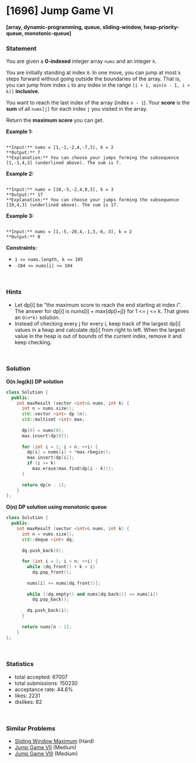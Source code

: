 # [1696] Jump Game VI

**[array, dynamic-programming, queue, sliding-window, heap-priority-queue, monotonic-queue]**

### Statement

You are given a **0-indexed** integer array `nums` and an integer `k`.

You are initially standing at index `0`. In one move, you can jump at most `k` steps forward without going outside the boundaries of the array. That is, you can jump from index `i` to any index in the range `[i + 1, min(n - 1, i + k)]` **inclusive**.

You want to reach the last index of the array (index `n - 1`). Your **score** is the **sum** of all `nums[j]` for each index `j` you visited in the array.

Return the **maximum score** you can get.


**Example 1:**

```

**Input:** nums = [1,-1,-2,4,-7,3], k = 2
**Output:** 7
**Explanation:** You can choose your jumps forming the subsequence [1,-1,4,3] (underlined above). The sum is 7.

```

**Example 2:**

```

**Input:** nums = [10,-5,-2,4,0,3], k = 3
**Output:** 17
**Explanation:** You can choose your jumps forming the subsequence [10,4,3] (underlined above). The sum is 17.

```

**Example 3:**

```

**Input:** nums = [1,-5,-20,4,-1,3,-6,-3], k = 2
**Output:** 0

```

**Constraints:**
* `1 <= nums.length, k <= 105`
* `-104 <= nums[i] <= 104`


<br>

### Hints

- Let dp[i] be "the maximum score to reach the end starting at index i". The answer for dp[i] is nums[i] + max{dp[i+j]} for 1 <= j <= k. That gives an `O(n*k)` solution.
- Instead of checking every j for every i, keep track of the largest dp[i] values in a heap and calculate dp[i] from right to left. When the largest value in the heap is out of bounds of the current index, remove it and keep checking.

<br>

### Solution

**O(n.log(k)) DP solution**

```cpp
class Solution {
  public:
    int maxResult (vector <int>& nums, int k) {
      int n = nums.size();
      std::vector <int> dp (n);
      std::multiset <int> max;
      
      dp[0] = nums[0];
      max.insert(dp[0]);
      
      for (int i = 1; i < n; ++i) {
        dp[i] = nums[i] + *max.rbegin();
        max.insert(dp[i]);
        if (i >= k)
          max.erase(max.find(dp[i - k]));
      }
      
      return dp[n - 1];
    }
};
```

**O(n) DP solution using monotonic queue**

```cpp
class Solution {
  public:
    int maxResult (vector <int>& nums, int k) {
      int n = nums.size();
      std::deque <int> dq;
      
      dq.push_back(0);
      
      for (int i = 1; i < n; ++i) {
        while (dq.front() + k < i)
          dq.pop_front();
        
        nums[i] += nums[dq.front()];
        
        while (!dq.empty() and nums[dq.back()] <= nums[i])
          dq.pop_back();
        
        dq.push_back(i);
      }
      
      return nums[n - 1];
    }
};
```

<br>

### Statistics

- total accepted: 67007
- total submissions: 150230
- acceptance rate: 44.6%
- likes: 2231
- dislikes: 82

<br>

### Similar Problems

- [Sliding Window Maximum](https://leetcode.com/problems/sliding-window-maximum) (Hard)
- [Jump Game VII](https://leetcode.com/problems/jump-game-vii) (Medium)
- [Jump Game VIII](https://leetcode.com/problems/jump-game-viii) (Medium)
